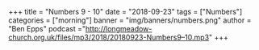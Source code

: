 +++
title = "Numbers 9 - 10"
date = "2018-09-23"
tags = ["Numbers"]
categories = ["morning"]
banner = "img/banners/numbers.png"
author = "Ben Epps"
podcast ="http://longmeadow-church.org.uk/files/mp3/2018/20180923-Numbers9–10.mp3"
+++

